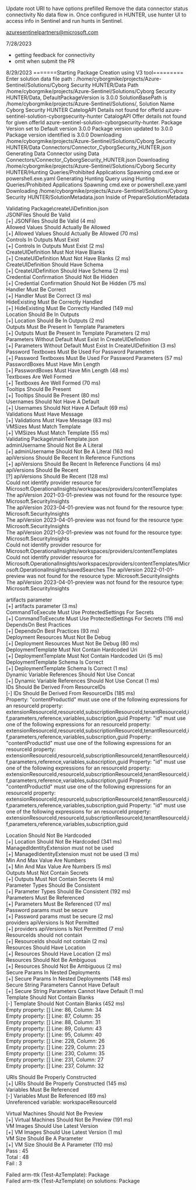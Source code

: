 Update root URI to have options prefilled
Remove the data connector status connectivity
No data flow in. Once configured in HUNTER, use hunter UI to access info in Sentinel and run hunts in Sentinel. 

azuresentinelpartners@microsoft.com


7/28/2023
- getting feedback for connectivity
- omit when submit the PR





 8/29/2023
 =======Starting Package Creation using V3 tool=========
Enter solution data file path : /home/cyborgmike/projects/Azure-Sentinel/Solutions/Cyborg Security HUNTER/Data
Path /home/cyborgmike/projects/Azure-Sentinel/Solutions/Cyborg Security HUNTER/Data, DefaultPackageVersion is 3.0.0
SolutionBasePath is /home/cyborgmike/projects/Azure-Sentinel/Solutions/, Solution Name Cyborg Security HUNTER
CatelogAPI Details not found for offerId azure-sentinel-solution-cyborgsecurity-hunter
CatalogAPI Offer details not found for given offerId azure-sentinel-solution-cyborgsecurity-hunter. Package Version set to Default version 3.0.0
Package version updated to 3.0.0
Package version identified is 3.0.0
Downloading /home/cyborgmike/projects/Azure-Sentinel/Solutions/Cyborg Security HUNTER/Data Connectors/Connector_CyborgSecurity_HUNTER.json
Generating Data Connector using Data Connectors/Connector_CyborgSecurity_HUNTER.json
Downloading /home/cyborgmike/projects/Azure-Sentinel/Solutions/Cyborg Security HUNTER/Hunting Queries/Prohibited Applications Spawning cmd.exe or powershell.exe.yaml
Generating Hunting Query using Hunting Queries/Prohibited Applications Spawning cmd.exe or powershell.exe.yaml
Downloading /home/cyborgmike/projects/Azure-Sentinel/Solutions/Cyborg Security HUNTER/SolutionMetadata.json
Inside of PrepareSolutionMetadata
                                                                                                                        
Validating Package\createUiDefinition.json                                                                              
  JSONFiles Should Be Valid                                                                                             
    [+] JSONFiles Should Be Valid (4 ms)                                                                                
  Allowed Values Should Actually Be Allowed                                                                             
    [+] Allowed Values Should Actually Be Allowed (70 ms)                                                               
  Controls In Outputs Must Exist                                                                                        
    [+] Controls In Outputs Must Exist (2 ms)                                                                           
  CreateUIDefinition Must Not Have Blanks                                                                               
    [+] CreateUIDefinition Must Not Have Blanks (2 ms)                                                                  
  CreateUIDefinition Should Have Schema                                                                                 
    [+] CreateUIDefinition Should Have Schema (2 ms)                                                                    
  Credential Confirmation Should Not Be Hidden                                                                          
    [+] Credential Confirmation Should Not Be Hidden (75 ms)                                                            
  Handler Must Be Correct                                                                                               
    [+] Handler Must Be Correct (3 ms)                                                                                  
  HideExisting Must Be Correctly Handled                                                                                
    [+] HideExisting Must Be Correctly Handled (149 ms)                                                                 
  Location Should Be In Outputs                                                                                         
    [+] Location Should Be In Outputs (2 ms)                                                                            
  Outputs Must Be Present In Template Parameters                                                                        
    [+] Outputs Must Be Present In Template Parameters (2 ms)                                                           
  Parameters Without Default Must Exist In CreateUIDefinition                                                           
    [+] Parameters Without Default Must Exist In CreateUIDefinition (3 ms)                                              
  Password Textboxes Must Be Used For Password Parameters                                                               
    [+] Password Textboxes Must Be Used For Password Parameters (57 ms)                                                 
  PasswordBoxes Must Have Min Length                                                                                    
    [+] PasswordBoxes Must Have Min Length (48 ms)                                                                      
  Textboxes Are Well Formed                                                                                             
    [+] Textboxes Are Well Formed (70 ms)                                                                               
  Tooltips Should Be Present                                                                                            
    [+] Tooltips Should Be Present (80 ms)                                                                              
  Usernames Should Not Have A Default                                                                                   
    [+] Usernames Should Not Have A Default (69 ms)                                                                     
  Validations Must Have Message                                                                                         
    [+] Validations Must Have Message (83 ms)                                                                           
  VMSizes Must Match Template                                                                                           
    [+] VMSizes Must Match Template (55 ms)                                                                             
Validating Package\mainTemplate.json                                                                                    
  adminUsername Should Not Be A Literal                                                                                 
    [+] adminUsername Should Not Be A Literal (163 ms)                                                                  
  apiVersions Should Be Recent In Reference Functions                                                                   
    [+] apiVersions Should Be Recent In Reference Functions (4 ms)                                                      
  apiVersions Should Be Recent                                                                                          
    [?] apiVersions Should Be Recent (128 ms)                                                                           
        Could not identify provider resource for Microsoft.OperationalInsights/workspaces/providers/contentTemplates    
        The apiVersion 2021-03-01-preview was not found for the resource type: Microsoft.SecurityInsights               
        The apiVersion 2023-04-01-preview was not found for the resource type: Microsoft.SecurityInsights               
        The apiVersion 2023-04-01-preview was not found for the resource type: Microsoft.SecurityInsights               
        The apiVersion 2021-03-01-preview was not found for the resource type: Microsoft.SecurityInsights               
        Could not identify provider resource for Microsoft.OperationalInsights/workspaces/providers/contentTemplates    
        Could not identify provider resource for Microsoft.OperationalInsights/workspaces/providers/contentTemplates/Microsoft.OperationalInsights/savedSearches
        The apiVersion 2022-01-01-preview was not found for the resource type: Microsoft.SecurityInsights               
        The apiVersion 2023-04-01-preview was not found for the resource type: Microsoft.SecurityInsights               
                                                                                                                        
  artifacts parameter                                                                                                   
    [+] artifacts parameter (3 ms)                                                                                      
  CommandToExecute Must Use ProtectedSettings For Secrets                                                               
    [+] CommandToExecute Must Use ProtectedSettings For Secrets (116 ms)                                                
  DependsOn Best Practices                                                                                              
    [+] DependsOn Best Practices (93 ms)                                                                                
  Deployment Resources Must Not Be Debug                                                                                
    [+] Deployment Resources Must Not Be Debug (80 ms)                                                                  
  DeploymentTemplate Must Not Contain Hardcoded Uri                                                                     
    [+] DeploymentTemplate Must Not Contain Hardcoded Uri (5 ms)                                                        
  DeploymentTemplate Schema Is Correct                                                                                  
    [+] DeploymentTemplate Schema Is Correct (1 ms)                                                                     
  Dynamic Variable References Should Not Use Concat                                                                     
    [+] Dynamic Variable References Should Not Use Concat (1 ms)                                                        
  IDs Should Be Derived From ResourceIDs                                                                                
    [-] IDs Should Be Derived From ResourceIDs (185 ms)                                                                 
        Property: "contentProductId" must use one of the following expressions for an resourceId property:              
            extensionResourceId,resourceId,subscriptionResourceId,tenantResourceId,if,parameters,reference,variables,subscription,guid
        Property: "id" must use one of the following expressions for an resourceId property:                            
            extensionResourceId,resourceId,subscriptionResourceId,tenantResourceId,if,parameters,reference,variables,subscription,guid
        Property: "contentProductId" must use one of the following expressions for an resourceId property:              
            extensionResourceId,resourceId,subscriptionResourceId,tenantResourceId,if,parameters,reference,variables,subscription,guid
        Property: "id" must use one of the following expressions for an resourceId property:                            
            extensionResourceId,resourceId,subscriptionResourceId,tenantResourceId,if,parameters,reference,variables,subscription,guid
        Property: "contentProductId" must use one of the following expressions for an resourceId property:              
            extensionResourceId,resourceId,subscriptionResourceId,tenantResourceId,if,parameters,reference,variables,subscription,guid
        Property: "id" must use one of the following expressions for an resourceId property:                            
            extensionResourceId,resourceId,subscriptionResourceId,tenantResourceId,if,parameters,reference,variables,subscription,guid
                                                                                                                        
  Location Should Not Be Hardcoded                                                                                      
    [+] Location Should Not Be Hardcoded (341 ms)                                                                       
  ManagedIdentityExtension must not be used                                                                             
    [+] ManagedIdentityExtension must not be used (3 ms)                                                                
  Min And Max Value Are Numbers                                                                                         
    [+] Min And Max Value Are Numbers (5 ms)                                                                            
  Outputs Must Not Contain Secrets                                                                                      
    [+] Outputs Must Not Contain Secrets (4 ms)                                                                         
  Parameter Types Should Be Consistent                                                                                  
    [+] Parameter Types Should Be Consistent (192 ms)                                                                   
  Parameters Must Be Referenced                                                                                         
    [+] Parameters Must Be Referenced (17 ms)                                                                           
  Password params must be secure                                                                                        
    [+] Password params must be secure (2 ms)                                                                           
  providers apiVersions Is Not Permitted                                                                                
    [+] providers apiVersions Is Not Permitted (7 ms)                                                                   
  ResourceIds should not contain                                                                                        
    [+] ResourceIds should not contain (2 ms)                                                                           
  Resources Should Have Location                                                                                        
    [+] Resources Should Have Location (2 ms)                                                                           
  Resources Should Not Be Ambiguous                                                                                     
    [+] Resources Should Not Be Ambiguous (2 ms)                                                                        
  Secure Params In Nested Deployments                                                                                   
    [+] Secure Params In Nested Deployments (148 ms)                                                                    
  Secure String Parameters Cannot Have Default                                                                          
    [+] Secure String Parameters Cannot Have Default (1 ms)                                                             
  Template Should Not Contain Blanks                                                                                    
    [-] Template Should Not Contain Blanks (452 ms)                                                                     
        Empty property:  [] Line: 86, Column: 34                                                                        
        Empty property:  [] Line: 87, Column: 35                                                                        
        Empty property:  [] Line: 88, Column: 31                                                                        
        Empty property:  [] Line: 89, Column: 43                                                                        
        Empty property:  [] Line: 95, Column: 40                                                                        
        Empty property:  [] Line: 228, Column: 26                                                                       
        Empty property:  [] Line: 229, Column: 23                                                                       
        Empty property:  [] Line: 230, Column: 35                                                                       
        Empty property:  [] Line: 231, Column: 27                                                                       
        Empty property:  [] Line: 237, Column: 32                                                                       
                                                                                                                        
  URIs Should Be Properly Constructed                                                                                   
    [+] URIs Should Be Properly Constructed (145 ms)                                                                    
  Variables Must Be Referenced                                                                                          
    [-] Variables Must Be Referenced (69 ms)                                                                            
        Unreferenced variable: workspaceResourceId                                                                      
                                                                                                                        
  Virtual Machines Should Not Be Preview                                                                                
    [+] Virtual Machines Should Not Be Preview (191 ms)                                                                 
  VM Images Should Use Latest Version                                                                                   
    [+] VM Images Should Use Latest Version (1 ms)                                                                      
  VM Size Should Be A Parameter                                                                                         
    [+] VM Size Should Be A Parameter (110 ms)                                                                          
Pass  : 45                                                                                                              
Total : 48                                                                                                              
Fail  : 3                                                                                                               
                                                                                                                        
                                                                                                                        
                                                                                                                        
Failed arm-ttk (Test-AzTemplate): Package                                                                               
Failed arm-ttk (Test-AzTemplate) on solutions: Package 